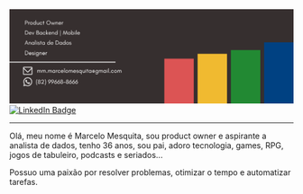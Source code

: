 <div align="center">
  <a href="https://mmmarcelom.com.br">
  <img src="/assets/Github.png"/>
</div>

<div id="badges">
  <a href="https://www.linkedin.com/in/mmmarcelom">
    <img src="https://img.shields.io/badge/LinkedIn-blue?style=for-the-badge&logo=linkedin&logoColor=white" alt="LinkedIn Badge"/>
  </a>
</div>

---

Olá, meu nome é Marcelo Mesquita, sou product owner e aspirante a analista de dados, tenho 36 anos, sou pai, adoro tecnologia, games, RPG, jogos de tabuleiro, podcasts e seriados...

Possuo uma paixão por resolver problemas, otimizar o tempo e automatizar tarefas.
